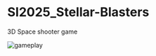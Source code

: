 # SI2025_Stellar-Blasters

3D Space shooter game

![gameplay](https://github.com/user-attachments/assets/688e3ad3-6b18-4770-9e43-cf6b0c394e2e)

